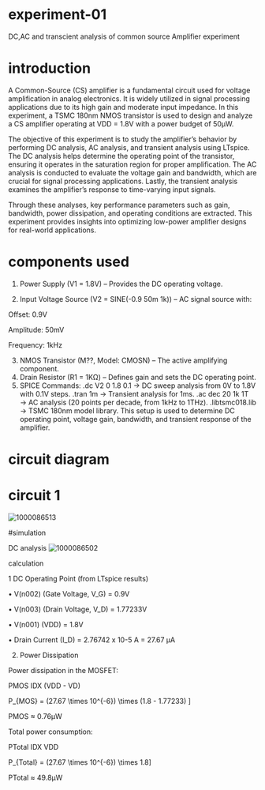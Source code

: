 # experiment-01 
DC,AC and transcient analysis of common source Amplifier experiment 
# introduction

A Common-Source (CS) amplifier is a fundamental circuit used for voltage amplification in analog electronics. It is widely utilized in signal processing applications due to its high gain and moderate input impedance. In this experiment, a TSMC 180nm NMOS transistor is used to design and analyze a CS amplifier operating at VDD = 1.8V with a power budget of 50µW.

The objective of this experiment is to study the amplifier’s behavior by performing DC analysis, AC analysis, and transient analysis using LTspice. The DC analysis helps determine the operating point of the transistor, ensuring it operates in the saturation region for proper amplification. The AC analysis is conducted to evaluate the voltage gain and bandwidth, which are crucial for signal processing applications. Lastly, the transient analysis examines the amplifier’s response to time-varying input signals.

Through these analyses, key performance parameters such as gain, bandwidth, power dissipation, and operating conditions are extracted. This experiment provides insights into optimizing low-power amplifier designs for real-world applications.


# components used 

1. Power Supply (V1 = 1.8V) – Provides the DC operating voltage.


2. Input Voltage Source (V2 = SINE(-0.9 50m 1k)) – AC signal source with:

Offset: 0.9V

Amplitude: 50mV

Frequency: 1kHz

3. NMOS Transistor (M??, Model: CMOSN) – The active amplifying component.
4. Drain Resistor (R1 = 1KΩ) – Defines gain and sets the DC operating point.
5. SPICE Commands:
.dc V2 0 1.8 0.1 → DC sweep analysis from 0V to 1.8V with 0.1V steps.
.tran 1m → Transient analysis for 1ms.
.ac dec 20 1k 1T → AC analysis (20 points per decade, from 1kHz to 1THz).
.libtsmc018.lib → TSMC 180nm model library.
This setup is used to determine DC operating point, voltage gain, bandwidth, and transient response of the amplifier.

# circuit diagram 
# circuit 1

![1000086513](https://github.com/user-attachments/assets/65689cb2-3d74-4747-aec1-55fd172eb593)

#simulation

DC analysis 
![1000086502](https://github.com/user-attachments/assets/89517c7f-2d95-4ef2-9ee6-343e9c7e976e)

calculation 

1 DC Operating Point (from LTspice results)

• V(n002) (Gate Voltage, V_G) = 0.9V

• V(n003) (Drain Voltage, V_D) = 1.77233V

• V(n001) (VDD) = 1.8V

• Drain Current (I_D) = 2.76742 x 10-5 A = 27.67 μΑ

2. Power Dissipation

Power dissipation in the MOSFET:

PMOS IDX (VDD - VD)

P_{MOS} = (27.67 \times 10^{-6}) \times (1.8 - 1.77233) ]

PMOS ≈ 0.76μW

Total power consumption:

PTotal IDX VDD

P_{Total} = (27.67 \times 10^{-6}) \times 1.8]

PTotal ≈ 49.8µW




